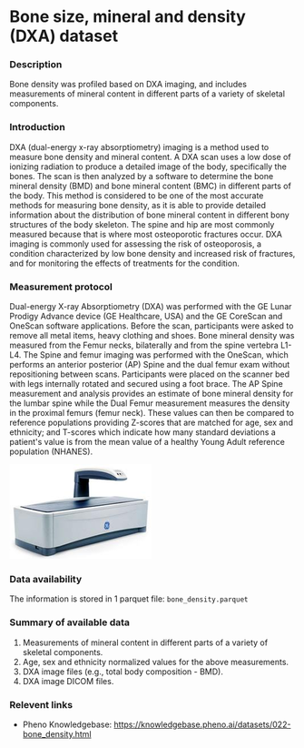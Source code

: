 # Bone size, mineral and density (DXA) dataset  

### Description 

Bone density was profiled based on DXA imaging, and includes measurements of mineral content in different parts of a variety of skeletal components.

### Introduction

DXA (dual-energy x-ray absorptiometry) imaging is a method used to measure bone density and mineral content. A DXA scan uses a low dose of ionizing radiation to produce a detailed image of the body, specifically the bones. The scan is then analyzed by a software to determine the bone mineral density (BMD) and bone mineral content (BMC) in different parts of the body. This method is considered to be one of the most accurate methods for measuring bone density, as it is able to provide detailed information about the distribution of bone mineral content in different bony structures of the body skeleton. The spine and hip are most commonly measured because that is where most osteoporotic fractures occur. DXA imaging is commonly used for assessing the risk of osteoporosis, a condition characterized by low bone density and increased risk of fractures, and for monitoring the effects of treatments for the condition.

### Measurement protocol 
<!-- long measurment protocol for the data browser -->
Dual-energy X-ray Absorptiometry (DXA) was performed with the GE Lunar Prodigy Advance device (GE Healthcare, USA) and the GE CoreScan and OneScan software applications. Before the scan, participants were asked to remove all metal items, heavy clothing and shoes. Bone mineral density was measured from the Femur necks, bilaterally and from the spine vertebra L1-L4. The Spine and femur imaging was performed with the OneScan, which performs an anterior posterior (AP) Spine and the dual femur exam without repositioning between scans. Participants were placed on the scanner bed with legs internally rotated and secured using a foot brace. 
The AP Spine measurement and analysis provides an estimate of bone mineral density for the lumbar spine while the Dual Femur measurement measures the density in the proximal femurs (femur neck). These values can then be compared to reference populations providing Z-scores that are matched for age, sex and ethnicity; and T-scores which indicate how many standard deviations a patient's value is from the mean value of a healthy Young Adult reference population (NHANES).  

![DXA](dxa_machine.jpeg)

### Data availability 
<!-- for the example notebooks -->
The information is stored in 1 parquet file: `bone_density.parquet`

### Summary of available data 
<!-- for the data browser -->
1. Measurements of mineral content in different parts of a variety of skeletal components.
2. Age, sex and ethnicity normalized values for the above measurements.
3. DXA image files (e.g., total body composition - BMD).
4. DXA image DICOM files.

### Relevent links

* Pheno Knowledgebase: https://knowledgebase.pheno.ai/datasets/022-bone_density.html
